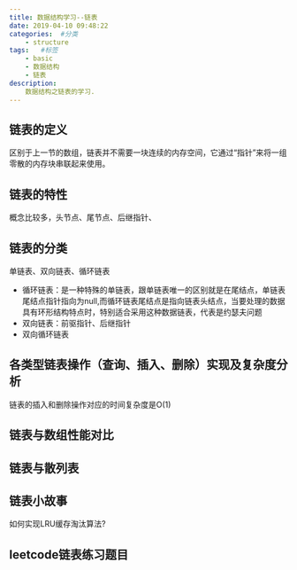 ```yaml
---
title: 数据结构学习--链表
date: 2019-04-10 09:48:22
categories:  #分类
    - structure
tags:   #标签
    - basic
    - 数据结构
    - 链表
description: 
    数据结构之链表的学习.
---
```


## 链表的定义
区别于上一节的数组，链表并不需要一块连续的内存空间，它通过“指针”来将一组零散的内存块串联起来使用。
## 链表的特性
概念比较多，头节点、尾节点、后继指针、

## 链表的分类
单链表、双向链表、循环链表
* 循环链表：是一种特殊的单链表，跟单链表唯一的区别就是在尾结点，单链表尾结点指针指向为null,而循环链表尾结点是指向链表头结点，当要处理的数据具有环形结构特点时，特别适合采用这种数据链表，代表是约瑟夫问题
* 双向链表：前驱指针、后继指针
* 双向循环链表

## 各类型链表操作（查询、插入、删除）实现及复杂度分析
链表的插入和删除操作对应的时间复杂度是O(1)

## 链表与数组性能对比


## 链表与散列表

## 链表小故事
如何实现LRU缓存淘汰算法?


## leetcode链表练习题目